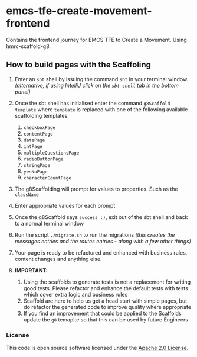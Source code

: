 
# emcs-tfe-create-movement-frontend

Contains the frontend journey for EMCS TFE to Create a Movement. Using hmrc-scaffold-g8.

## How to build pages with the Scaffoling

1) Enter an `sbt` shell by issuing the command `sbt` in your terminal window. _(alternative, if using IntelliJ click on the `sbt shell` tab in the bottom panel)_


2) Once the sbt shell has initialised enter the command `g8Scaffold template` where `template` is replaced with one of the following available scaffolding templates:
   1) `checkboxPage`
   2) `contentPage`
   3) `datePage`
   4) `intPage`
   5) `multipleQuestionsPage`
   6) `radioButtonPage`
   7) `stringPage`
   8) `yesNoPage`
   9) `characterCountPage`


3) The g8Scaffolding will prompt for values to properties. Such as the `className`


4) Enter appropriate values for each prompt


5) Once the g8Scaffold says `success :)`, exit out of the sbt shell and back to a normal terminal window


6) Run the script `./migrate.sh` to run the migrations _(this creates the messages entries and the routes entries - along with a few other things)_


7) Your page is ready to be refactored and enhanced with business rules, content changes and anything else.


8) **IMPORTANT:**
   1) Using the scaffolds to generate tests is not a replacement for writing good tests. Please refactor and enhance the default tests with tests which cover extra logic and business rules
   2) Scaffold are here to help us get a head start with simple pages, but do refactor the generated code to improve quality where appropriate
   3) If you find an improvement that could be applied to the Scaffolds update the `g8` temaplte so that this can be used by future Engineers

### License

This code is open source software licensed under the [Apache 2.0 License]("http://www.apache.org/licenses/LICENSE-2.0.html").